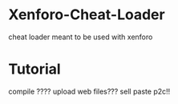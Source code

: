 # Xenforo-Cheat-Loader
cheat loader meant to be used with xenforo

# Tutorial
compile ????
upload web files???
sell paste p2c!!
